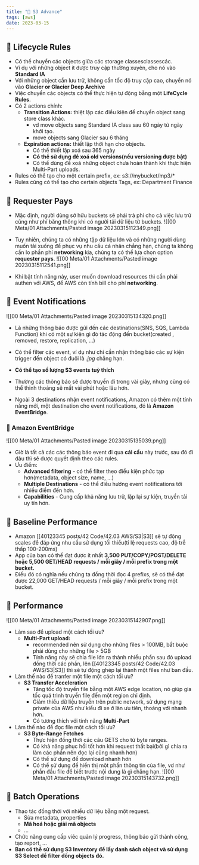 ```yaml
---
title: "🌱 S3 Advance"
tags: [aws]
date: 2023-03-15
---
```


## 🌿 Lifecycle Rules
- Có thể chuyển các objects giữa các storage classesclassescác.
- Ví dụ với những object ít được truy cập thường xuyên, cho nó vào **Standard IA**
- Với những object cần lưu trữ, không cần tốc độ truy cập cao, chuyển nó vào **Glacier or Glacier Deep Archive**
- Việc chuyển các objects có thể thực hiện tự động bằng một **LifeCycle Rules**.
- Có 2 actions chính:
	- **Transition Actions:** thiệt lập các điều kiện để chuyển object sang store class khác.
		- vd move objects sang Standard IA class sau 60 ngày từ ngày khởi tạo.
		- move objects sang Glacier sau 6 tháng
	- **Expiration actions:** thiết lập thời hạn cho objects.
		- Có thể thiết lập xoá sau 365 ngày
		- **Có thể sử dụng để xoá old versions(nếu versioning được bật)** 
		- Có thể dùng để xoá những object chưa hoàn thành khi thực hiện Multi-Part uploads.
- Rules có thể tạo cho một certain prefix, ex: s3://mybucket/mp3/*
- Rules cũng có thể tạo cho certain objects Tags, ex: Department Finance

## 🌿 Requester Pays
- Mặc định, người dùng sở hữu buckets sẽ phải trả phí cho cả việc lưu trữ cũng như phí băng thông khi có người tải dữ liệu từ buckets.
![[00 Meta/01 Attachments/Pasted image 20230315112349.png]]

- Tuy nhiên, chúng ta có những tập dữ liệu lớn và có những người dùng muốn tải xuống để phục vụ nhu cầu cá nhân chẳng hạn, chúng ta không cần lo phần phí **networking** kia, chúng ta có thể lựa chọn option **requester pays**.
![[00 Meta/01 Attachments/Pasted image 20230315112541.png]]
- Khi bật tính năng này, user muốn download resources thì cần phải authen với AWS, để AWS còn tính bill cho phí **networking**.

## 🌿 Event Notifications
![[00 Meta/01 Attachments/Pasted image 20230315134320.png]]
- Là những thông báo được gửi đến các destinations(SNS, SQS, Lambda Function) khi có một sự kiện gì đó tác động đến bucket(created , removed, restore, replication, ...)
- Có thể filter các event, ví dụ như chỉ cần nhận thông báo các sự kiện trigger đến object có đuôi là *.jpg* chẳng hạn.
- **Có thể tạo số lượng S3 events tuỳ thích**
- Thường các thông báo sẽ được truyền đi trong vài giây, nhưng cũng có thể thỉnh thoảng sẽ mất vài phút hoặc lâu hơn.

- Ngoài 3 destinations nhận event notifications, Amazon có thêm một tính năng mới, một destination cho event notifications, đó là **Amazon EventBridge**.

### 🍃 Amazon EventBridge
![[00 Meta/01 Attachments/Pasted image 20230315135039.png]]

- Giờ là tất cả các các thông báo event đi qua **cái cầu** này trước, sau đó đi đâu thì sẽ được quyết định theo các rules.
- Ưu điểm:
	- **Advanced filtering** - có thể filter theo điều kiện phức tạp hơn(metadata, object size, name, ...)
	- **Multiple Destinations** - có thể điều hướng event notifications tới nhiều điểm đến hơn.
	- **Capabilities** - Cung cấp khả năng lưu trữ, lặp lại sự kiện, truyền tải uy tín hơn.

## 🌿 Baseline Performance
- Amazon [[40123345 posts/42 Code/42.03 AWS/S3|S3]] sẽ tự động scales để đáp ứng nhu cầu sử dụng tối thiểu(tỉ lệ requests cao, độ trễ thấp 100-200ms)
- App của bạn có thể đạt được ít nhất **3,500 PUT/COPY/POST/DELETE hoặc 5,500 GET/HEAD requests / mỗi giây / mỗi prefix trong một bucket.**
- Điều đó có nghĩa nếu chúng ta đồng thời đọc 4 prefixs, sẽ có thể đạt được 22,000 GET/HEAD requests / mỗi giây / mỗi prefix trong một bucket.

## 🌿 Performance
![[00 Meta/01 Attachments/Pasted image 20230315142907.png]]
- Làm sao để upload một cách tối ưu?
	- **Multi-Part upload:**
		- recommended nên sử dụng cho những files > 100MB, bắt buộc phải dùng cho những file > 5GB
		- Tính năng này sẽ chia file lớn ra thành nhiều phần sau đó upload đồng thời các phần, lên [[40123345 posts/42 Code/42.03 AWS/S3|S3]] thì sẽ tự động ghép lại thành một files như ban đầu.
- Làm thế nào để tranfer một file một cách tối ưu?
	- **S3 Transfer Acceleration**
		- Tăng tốc độ truyền file bằng một AWS edge location, nó giúp gia tốc quá trình truyền file đến một region chỉ định.
		- Giảm thiểu dữ liệu truyền trên public network, sử dụng mạng private của AWS như kiểu đi xe ở làn ưu tiên, thoáng với nhanh hơn.
		- Có tương thích với tính năng **Multi-Part**
- Làm thế nào để đọc file một cách tối ưu?
	- **S3 Byte-Range Fetches**
		- Thực hiện đồng thời các câu GETS cho từ byte ranges.
		- Có khả năng phục hồi tốt hơn khi request thất bại(bởi gì chia ra làm các phần nên đọc lại cũng nhanh hơn)
		- Có thể sử dụng để download nhanh hơn
		- Có thể sử dụng để hiển thị một phần thông tin cùa file, vd như phần đầu file để biết trước nội dung là gì chẳng hạn.
![[00 Meta/01 Attachments/Pasted image 20230315143732.png]]

## 🌿 Batch Operations
- Thao tác đồng thời với nhiều dữ liệu bằng một request.
	- Sửa metadata, properties
	- **Mã hoá hoặc giải mã objects**
	- ...
- Chức năng cung cấp viêc quản lý progress, thông báo gửi thành công, tạo report, ...
- **Bạn có thể sử dụng S3 Inventory để lấy danh sách object và sử dụng S3 Select để filter đống objects đó.**
